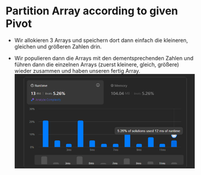 # Partition Array according to given Pivot

- Wir allokieren 3 Arrays und speichern dort dann einfach die kleineren, gleichen und größeren Zahlen drin.

- Wir populieren dann die Arrays mit den dementsprechenden Zahlen und führen dann die einzelnen Arrays (zuerst kleinere, gleich, größere) wieder zusammen und haben unseren fertig Array.
  ![alt text](image.png)
